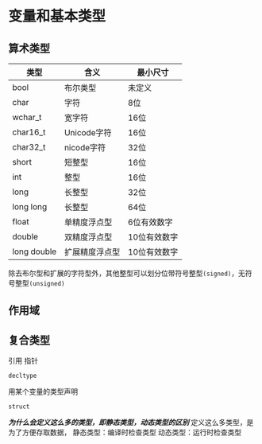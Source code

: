 # 变量和基本类型

## 算术类型

|类型|含义|最小尺寸|
|---|---|---|
|bool|布尔类型|未定义|
|char|字符|8位|
|wchar_t|宽字符|16位|
|char16_t|Unicode字符|16位|
|char32_t|nicode字符|32位|
|short|短整型|16位|
|int|整型|16位|
|long|长整型|32位|
|long long|长整型|64位|
|float|单精度浮点型|6位有效数字|
|double|双精度浮点型|10位有效数字|
|long double|扩展精度浮点型|10位有效数字|

除去布尔型和扩展的字符型外，其他整型可以划分位带符号整型`(signed)`，无符号整型`(unsigned)`

## 作用域

## 复合类型

引用
指针

`decltype`

用某个变量的类型声明

`struct`

***为什么会定义这么多的类型，即静态类型，动态类型的区别***
定义这么多类型，是为了方便存取数据，
静态类型：编译时检查类型
动态类型：运行时检查类型